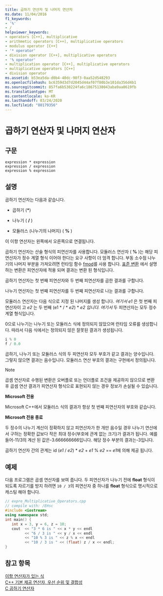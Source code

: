 ```yaml
---
title: 곱하기 연산자 및 나머지 연산자
ms.date: 11/04/2016
f1_keywords:
- '%'
- /
helpviewer_keywords:
- operators [C++], multiplicative
- arithmetic operators [C++], multiplicative operators
- modulus operator [C++]
- '* operator'
- division operator [C++], multiplicative operators
- '% operator'
- multiplication operator [C++], multiplicative operators
- multiplicative operators [C++]
- division operator
ms.assetid: b53ea5da-d0b4-40dc-98f3-0aa52d548293
ms.openlocfilehash: bc6359d3d7d2045d44af07f80b3e101da356d4b1
ms.sourcegitcommit: 857fa6b530224fa6c18675138043aba9aa0619fb
ms.translationtype: MT
ms.contentlocale: ko-KR
ms.lasthandoff: 03/24/2020
ms.locfileid: "80179356"
---
```

# <a name="multiplicative-operators-and-the-modulus-operator"></a>곱하기 연산자 및 나머지 연산자

## <a name="syntax"></a>구문

```
expression * expression
expression / expression
expression % expression
```

## <a name="remarks"></a>설명

곱하기 연산자는 다음과 같습니다.

- 곱하기 (<strong>\*</strong>)

- 나누기 ( **/** )

- 모듈러스 (나누기의 나머지) ( **%** )

이 이항 연산자는 왼쪽에서 오른쪽으로 연결됩니다.

곱하기 연산자는 산술 형식의 피연산자를 사용합니다. 모듈러스 연산자 ( **%** )는 해당 피연산자가 정수 계열 형식 이어야 한다는 요구 사항이 더 엄격 합니다. 부동 소수점 나누기의 나머지 부분을 가져오려면 런타임 함수 [fmod](../c-runtime-library/reference/fmod-fmodf.md)를 사용 합니다. [표준 변환](standard-conversions.md) 에서 설명 하는 변환은 피연산자에 적용 되며 결과는 변환 된 형식입니다.

곱하기 연산자는 첫 번째 피연산자와 두 번째 피연산자를 곱한 결과를 구합니다.

나누기 연산자는 첫 번째 피연산자를 두 번째 피연산자로 나눈 결과를 구합니다.

모듈러스 연산자는 다음 식으로 지정 된 나머지를 생성 합니다. *여기서 e1* 은 첫 번째 피연산자이 고 *e2* 는 두 번째 (e1 * / * *e2*) \* *e2* *입니다. 여기서* 두 피연산자는 모두 정수 계열 형식입니다.

0으로 나누기는 나누기 또는 모듈러스 식에 정의되지 않았으며 런타임 오류를 생성합니다. 따라서 다음 식에서는 정의되지 않은 잘못된 결과가 생성됩니다.

```cpp
i % 0
f / 0.0
```

곱하기, 나누기 또는 모듈러스 식의 두 피연산자 모두 부호가 같고 결과는 양수입니다. 그렇지 않으면 결과는 음수입니다. 모듈러스 연산 부호의 결과는 구현에서 정의됩니다.

> [!NOTE]
>  곱셈 연산자로 수행된 변환은 오버플로 또는 언더플로 조건을 제공하지 않으므로 변환 후 곱셈 연산 결과가 피연산자 형식으로 표현되지 않는 경우 정보가 손실될 수 있습니다.

**Microsoft 전용**

Microsoft C++에서 모듈러스 식의 결과가 항상 첫 번째 피연산자의 부호와 같습니다.

**Microsoft 전용 종료**

두 정수의 나누기 계산이 정확하지 않고 피연산자가 한 개만 음수일 경우 나누기 연산에서 구하는 정확한 값보다 작은 최대 정수(부호에 관계 없는 크기)가 결과가 됩니다. 예를 들어-11/3의 계산 된 값은-3.666666666입니다. 해당 정수 부분의 결과는-3입니다.

곱하기 연산자 간의 관계는 id (*e1* / *e2*) \* *e2* + *e1* % *e2* == *e1*에 의해 제공 됩니다.

## <a name="example"></a>예제

다음 프로그램은 곱셈 연산자를 보여 줍니다. 두 피연산자가 나누기 전에 **float** 형식이 되도록 자르기를 방지 하려면 `10 / 3`의 피연산자 중 하나를 **float** 형식으로 명시적으로 캐스팅 해야 합니다.

```cpp
// expre_Multiplicative_Operators.cpp
// compile with: /EHsc
#include <iostream>
using namespace std;
int main() {
   int x = 3, y = 6, z = 10;
   cout  << "3 * 6 is " << x * y << endl
         << "6 / 3 is " << y / x << endl
         << "10 % 3 is " << z % x << endl
         << "10 / 3 is " << (float) z / x << endl;
}
```

## <a name="see-also"></a>참고 항목

[이항 연산자가 있는 식](../cpp/expressions-with-binary-operators.md)<br/>
[C++ 기본 제공 연산자, 우선 순위 및 결합성](../cpp/cpp-built-in-operators-precedence-and-associativity.md)<br/>
[C 곱하기 연산자](../c-language/c-multiplicative-operators.md)
